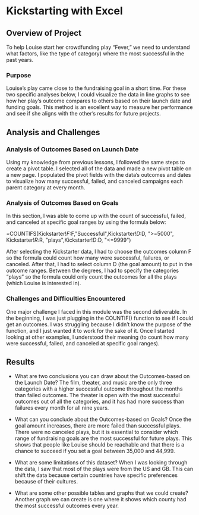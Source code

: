 # Kickstarting with Excel

## Overview of Project
To help Louise start her crowdfunding play “Fever,” we need to understand what factors, like the type of category) where the most successful in the past years.


### Purpose
Louise’s play came close to the fundraising goal in a short time. For these two specific analyses below, I could visualize the data in line graphs to see how her play’s outcome compares to others based on their launch date and funding goals. This method is an excellent way to measure her performance and see if she aligns with the other’s results for future projects.


## Analysis and Challenges

### Analysis of Outcomes Based on Launch Date
Using my knowledge from previous lessons, I followed the same steps to create a pivot table. I selected all of the data and made a new pivot table on a new page. I populated the pivot fields with the data’s outcomes and dates to visualize how many successful, failed, and canceled campaigns each parent category at every month.

### Analysis of Outcomes Based on Goals
In this section, I was able to come up with the count of successful, failed, and canceled at specific goal ranges by using the formula below:
 
=COUNTIFS(Kickstarter!$F:$F,"Successful",Kickstarter!$D:$D, ">=5000", Kickstarter!$R:$R, "plays",Kickstarter!$D:$D, "<=9999")
 
After selecting the Kickstarter data, I had to choose the outcomes column F so the formula could count how many were successful, failures, or canceled. After that, I had to select column D (the goal amount) to put in the outcome ranges. Between the degrees, I had to specify the categories “plays” so the formula could only count the outcomes for all the plays (which Louise is interested in).
### Challenges and Difficulties Encountered
One major challenge I faced in this module was the second deliverable. In the beginning, I was just plugging in the COUNTIF() function to see if I could get an outcomes. I was struggling because I didn’t know the purpose of the function, and I just wanted it to work for the sake of it. Once I started looking at other examples, I understood their meaning (to count how many were successful, failed, and canceled at specific goal ranges).

## Results

- What are two conclusions you can draw about the Outcomes-based on the Launch Date?
The film, theater, and music are the only three categories with a higher successful outcome throughout the months than failed outcomes.
The theater is open with the most successful outcomes out of all the categories, and it has had more success than failures every month for all nine years.
- What can you conclude about the Outcomes-based on Goals?
Once the goal amount increases, there are more failed than successful plays. There were no canceled plays, but it is essential to consider which range of fundraising goals are the most successful for future plays. This shows that people like Louise should be reachable and that there is a chance to succeed if you set a goal between 35,000 and 44,999.

- What are some limitations of this dataset?
When I was looking through the data, I saw that most of the plays were from the US and GB. This can shift the data because certain countries have specific preferences because of their cultures.

- What are some other possible tables and graphs that we could create?
Another graph we can create is one where it shows which county had the most successful outcomes every year.
